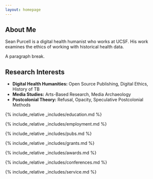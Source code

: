 ```yaml
---
layout: homepage
---
```


## About Me

Sean Purcell is a digital health humanist who works at UCSF. His work examines the ethics of working with historical health data.

A paragraph break.

## Research Interests

- **Digital Health Humanities:** Open Source Publishing, Digital Ethics, History of TB
- **Media Studies:** Arts-Based Research, Media Archaeology
- **Postcolonial Theory:** Refusal, Opacity, Speculative Postcolonial Methods

{% include_relative _includes/education.md %}

{% include_relative _includes/employment.md %}

{% include_relative _includes/pubs.md %}

<!--{% include_relative _includes/art.md %}--> <!-- you can escape this line if you don't have any art examples -->

{% include_relative _includes/grants.md %}

{% include_relative _includes/awards.md %}

{% include_relative _includes/conferences.md %}

{% include_relative _includes/service.md %}
